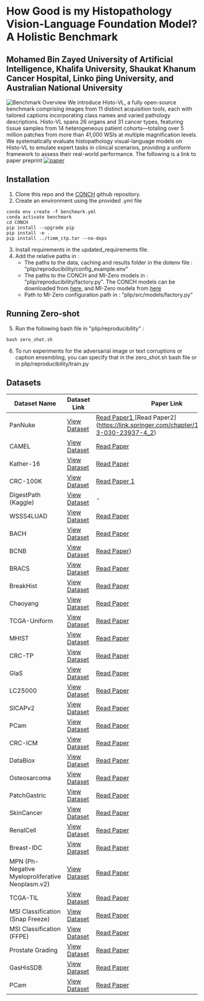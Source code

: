 # How Good is my Histopathology Vision-Language Foundation Model? A Holistic Benchmark
## **Mohamed Bin Zayed University of Artificial Intelligence, Khalifa University, Shaukat Khanum Cancer Hospital, Linko ̈ping University, and Australian National University**

![Benchmark Overview](overview.png)
We introduce Histo-VL, a fully open-source benchmark comprising images from 11 distinct acquisition tools, each with tailored captions incorporating class names and varied pathology descriptions. Histo-VL spans 26 organs and 31 cancer types, featuring tissue samples from 14 heterogeneous patient cohorts—totaling over 5 million patches from more than 41,000 WSIs at multiple magnification levels. We systematically evaluate histopathology visual-language models on Histo-VL to emulate expert tasks in clinical scenarios, providing a uniform framework to assess their real-world performance.
The following is a link to paper preprint [![paper](https://img.shields.io/badge/arXiv-Paper-<COLOR>.svg)](https://arxiv.org/abs/2503.12990)

## Installation
1. Clone this repo and the [CONCH](https://github.com/mahmoodlab/CONCH) github repository.
2. Create an environment using the provided .yml file
```
conda env create -f benchmark.yml
conda activate benchmark
cd CONCH
pip install --upgrade pip
pip install -e .
pip install ../timm_ctp.tar --no-deps
```
3. Install requirements in the updated_requirements file.
4. Add the relative paths in :
    * The paths to the data, caching and results folder in the dotenv file : "plip/reproducibility/config_example.env"
    * The paths to the CONCH and MI-Zero models in : "plip/reproducibility/factory.py". The CONCH models can be downloaded from [here](https://huggingface.co/MahmoodLab/CONCH), and MI-Zero models from [here](https://github.com/mahmoodlab/MI-Zero)
    * Path to MI-Zero configuration path in : "plip/src/models/factory.py"

## Running Zero-shot
5. Run the following bash file in "plip/reproducibility" :
```
bash zero_shot.sh
```
6. To run experiments for the adversarial image or text corruptions or caption ensembling, you can specify that in the zero_shot.sh bash file or in plip/reproducibility/train.py

## Datasets
   | Dataset Name | Dataset Link | Paper Link |
   |--------------|--------------|------------|
   | PanNuke    | [View Dataset](https://warwick.ac.uk/fac/cross_fac/tia/data/pannuke) | [Read Paper1]([http://example.com/paper1](https://arxiv.org/pdf/2003.10778)),[Read Paper2](https://link.springer.com/chapter/10.1007/978-3-030-23937-4_2) |
   | CAMEL    | [View Dataset](https://github.com/ThoroughImages/CAMEL) | [Read Paper](https://arxiv.org/abs/1908.10555) |
   | Kather-16    | [View Dataset](https://zenodo.org/records/53169) | [Read Paper](https://www.nature.com/articles/srep27988) |
   | CRC-100K    | [View Dataset](https://zenodo.org/records/1214456) | [Read Paper 1](https://journals.plos.org/plosmedicine/article?id=10.1371/journal.pmed.1002730) |
   | DigestPath (Kaggle)    | [View Dataset](https://www.kaggle.com/datasets/mittalswathi/digestpath-dataset) | - |
   | WSSS4LUAD    | [View Dataset](https://wsss4luad.grand-challenge.org/) | [Read Paper](https://arxiv.org/abs/2204.06455)  |
   | BACH    | [View Dataset](https://zenodo.org/records/3632035) | [Read Paper](https://arxiv.org/pdf/1808.04277)  |
   | BCNB    | [View Dataset](https://drive.google.com/drive/folders/1HcAgplKwbSZ7ZZl2m6PZdvVF70QJmVuR) | [Read Paper](https://www.frontiersin.org/journals/oncology/articles/10.3389/fonc.2021.759007/full))  |
   | BRACS    | [View Dataset](https://www.bracs.icar.cnr.it/download/) | [Read Paper](-)  |
   | BreakHist    | [View Dataset](https://web.inf.ufpr.br/vri/databases/breast-cancer-histopathological-database-breakhis/) | [Read Paper](https://ieeexplore.ieee.org/document/7312934)  |
   | Chaoyang    | [View Dataset](https://bupt-ai-cz.github.io/HSA-NRL/) | [Read Paper](https://ieeexplore.ieee.org/document/9600806)  |
   | TCGA-Uniform    | [View Dataset](https://zenodo.org/records/5889558#.YuJHdd_RaUk) | [Read Paper](https://www.nature.com/articles/ng.2764)  |
   | MHIST    | [View Dataset](https://bmirds.github.io/MHIST/) | [Read Paper](https://link.springer.com/chapter/10.1007/978-3-030-77211-6_2?utm_source=getftr&utm_medium=getftr&utm_campaign=getftr_pilot#Sec3)  |
   | CRC-TP    | [View Dataset](https://warwick.ac.uk/fac/cross_fac/tia/data/crc-tp) | [Read Paper](https://www.sciencedirect.com/science/article/pii/S136184152030061X#bib0045)  |
   | GlaS    | [View Dataset](https://warwick.ac.uk/fac/cross_fac/tia/data/glascontest/) | [Read Paper](https://arxiv.org/pdf/1603.00275v2)  |
   | LC25000    | [View Dataset](https://arxiv.org/pdf/1603.00275v2) | [Read Paper](https://arxiv.org/ftp/arxiv/papers/1912/1912.12142.pdf)  |
   | SICAPv2    | [View Dataset](https://data.mendeley.com/datasets/9xxm58dvs3/1) | [Read Paper](https://arxiv.org/pdf/2105.10490)  |
   | PCam    | [View Dataset](https://patchcamelyon.grand-challenge.org/Download/) | [Read Paper](https://arxiv.org/pdf/1806.03962)  |
   | CRC-ICM    | [View Dataset](https://data.mendeley.com/datasets/h3fhg9zr47/2) | [Read Paper](https://arxiv.org/abs/2308.10033)  |
   | DataBiox    | [View Dataset](https://databiox.com/) | [Read Paper](https://www.sciencedirect.com/science/article/pii/S2352914820300757)  |
   | Osteosarcoma    | [View Dataset](https://www.cancerimagingarchive.net/collection/osteosarcoma-tumor-assessment/) | [Read Paper](https://journals.plos.org/plosone/article?id=10.1371/journal.pone.0210706)  |
   | PatchGastric    | [View Dataset](https://zenodo.org/records/6021442) | [Read Paper](https://arxiv.org/abs/2202.03432)  |
   | SkinCancer    | [View Dataset](https://heidata.uni-heidelberg.de/dataset.xhtml?persistentId=doi:10.11588/data/7QCR8S) | [Read Paper](https://www.frontiersin.org/journals/oncology/articles/10.3389/fonc.2022.1022967/full)  |
   | RenalCell    | [View Dataset](https://data.niaid.nih.gov/resources?id=ZENODO_6528598) | [Read Paper](https://www.biorxiv.org/content/10.1101/2022.08.15.503955v1)  |
   | Breast-IDC    | [View Dataset](https://data.mendeley.com/datasets/hbdh66ws8d/1) | [Read Paper](-)  |
   | MPN (Ph-Negative Myeloproliferative Neoplasm.v2)    | [View Dataset](https://data.mendeley.com/datasets/hbdh66ws8d/1) | [Read Paper](https://www.ncbi.nlm.nih.gov/pmc/articles/PMC10458278/)  |
   | TCGA-TIL    | [View Dataset](https://zenodo.org/records/6604094) | [Read Paper](https://www.ncbi.nlm.nih.gov/pmc/articles/PMC5943714/)  |
   | MSI Classification (Snap Freeze)    | [View Dataset](https://zenodo.org/records/2532612#.Yt_Zdd_RZhE) | [Read Paper](http://doi.org/10.1016/j.immuno.2021.100008)  |
   | MSI Classification (FFPE)    | [View Dataset](https://zenodo.org/records/2530835) | [Read Paper](https://www.sciencedirect.com/science/article/pii/S1361841522001116?via%3Dihub)  |
   | Prostate Grading    | [View Dataset](https://dataverse.harvard.edu/dataset.xhtml?persistentId=doi:10.7910/DVN/OCYCMP) | [Read Paper](https://www.nature.com/articles/s41598-018-30535-1)  |
   | GasHisSDB    | [View Dataset](https://gitee.com/neuhwm/GasHisSDB#https://gitee.com/link?target=https%3A%2F%2Fdoi.org%2F10.6084%2Fm9.figshare.15066147.v1) | [Read Paper](-)  |
   | PCam    | [View Dataset]() | [Read Paper]()  |

